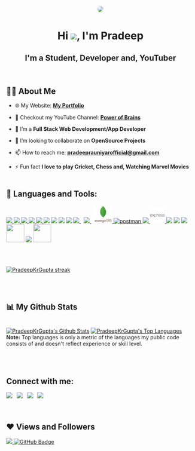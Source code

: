 <h1 align="center"><img width="400px" height="auto" style="border-radius:50%;" src="https://media.giphy.com/media/v1.Y2lkPTc5MGI3NjExZ2YxMG1wZ2Y0MXI3bmppaHBieGhzZ3Vrb3FvZWRpcXFyc2Jva3pybyZlcD12MV9pbnRlcm5hbF9naWZfYnlfaWQmY3Q9Zw/wkSyGueYTnk40/giphy.gif"></h1>

<h1 align="center">Hi <img src="https://raw.githubusercontent.com/MartinHeinz/MartinHeinz/master/wave.gif" width="30px">, I'm Pradeep</h1>
<h2 align="center">I'm a Student, Developer and, YouTuber</h2>
<br>

## 🙋‍♂️ **About Me**

- 🌐 My Website: **[My Portfolio](https://pradeep-portfolio-web.vercel.app/)**

- 🔭 Checkout my YouTube Channel: **[Power of Brains](https://www.youtube.com/channel/UCzS2cOP4baaVZZiUQkmvCpg)**

- 🌱 I’m a **Full Stack Web Development/App Developer**

- 👯 I’m looking to collaborate on **OpenSource Projects**

- 📫 How to reach me: **pradeeprauniyarofficial@gmail.com**

- ⚡ Fun fact **I love to play Cricket, Chess and, Watching Marvel Movies**
  <br><br>

## 🚀 **Languages and Tools:**

<p align="left"> 
    <!-- <a href="https://www.java.com" target="_blank"> <img src="https://img.icons8.com/color/48/000000/java-coffee-cup-logo.png"/> </a> -->
    <!-- <a href="https://reactjs.org/" target="_blank"> <img src="https://img.icons8.com/color/48/000000/react-native.png"/> </a> -->
    <!-- <a href="https://spring.io/projects/spring-boot" target="_blank"> <img src="https://img.icons8.com/color/48/000000/spring-logo.png"/> </a>  -->
    <a href="https://developer.mozilla.org/en-US/docs/Web/JavaScript" target="_blank"> <img src="https://img.icons8.com/color/48/000000/javascript.png"/> </a> 
    <a href="https://www.w3.org/html/" target="_blank"> <img src="https://img.icons8.com/color/48/000000/html-5.png"/> </a> 
    <a href="https://www.w3schools.com/css/" target="_blank"> <img src="https://img.icons8.com/color/48/000000/css3.png"/> </a> 
    <a href="https://getbootstrap.com" target="_blank"> <img src="https://img.icons8.com/color/48/000000/bootstrap.png"/> </a> 
    <a href="https://www.python.org" target="_blank"> <img src="https://img.icons8.com/color/48/000000/python.png"/> </a> 
    <img src="https://img.icons8.com/fluency/48/000000/picsart.png"/>
    <img src="https://img.icons8.com/fluency/48/000000/filmora.png"/>
    <img src="https://img.icons8.com/color/48/000000/inshot.png"/>
    <img src="https://img.icons8.com/color/48/000000/adobe-photoshop--v1.png"/>
    <a style="padding-right:8px;" href="https://nodejs.org" target="_blank"> <img src="https://img.icons8.com/color/48/000000/nodejs.png"/> </a>
   <a style="padding-right:8px;" href="https://www.mysql.com/" target="_blank"> <img src="https://img.icons8.com/fluent/50/000000/mysql-logo.png"/> </a>
   <a href="https://www.mongodb.com/" target="_blank"> <img src="https://raw.githubusercontent.com/devicons/devicon/master/icons/mongodb/mongodb-original-wordmark.svg" alt="mongodb" width="48" height="48"/> </a>
    <!-- <a href="https://firebase.google.com/" target="_blank"> <img src="https://img.icons8.com/color/48/000000/firebase.png"/> </a> --> 
    <a href="https://postman.com" target="_blank"> <img src="https://www.vectorlogo.zone/logos/getpostman/getpostman-icon.svg" alt="postman" width="45" height="45"/> </a>
   <a href="https://git-scm.com/" target="_blank"> <img src="https://img.icons8.com/color/48/000000/git.png"/> </a>
   <!-- <a href="https://www.jenkins.io" target="_blank"> <img src="https://www.vectorlogo.zone/logos/jenkins/jenkins-icon.svg" alt="jenkins" width="48" height="48"/> </a> 
    <a href="https://redux.js.org" target="_blank"> <img src="https://img.icons8.com/color/48/000000/redux.png"/> </a> -->
    <a href="https://expressjs.com" target="_blank"> <img src="https://raw.githubusercontent.com/devicons/devicon/master/icons/express/express-original-wordmark.svg" alt="express" width="40" height="40"/> </a>
    <!-- <img src="https://img.icons8.com/stickers/100/000000/c--v1.png" width="48" height="48"> -->
    <img src="https://img.icons8.com/color/48/000000/microsoft-powerpoint-2019--v1.png"/>
    <img src="https://img.icons8.com/color/48/000000/microsoft-word-2019--v2.png"/>
    <img src="https://img.icons8.com/color/48/000000/microsoft-excel-2019--v1.png"/>
    <img src="https://upload.wikimedia.org/wikipedia/commons/thumb/1/18/C_Programming_Language.svg/926px-C_Programming_Language.svg.png" width="48" height="48">
    <img src="https://img.icons8.com/fluency/48/000000/autocad.png"/>
    <img src="https://upload.wikimedia.org/wikipedia/commons/thumb/9/9a/Visual_Studio_Code_1.35_icon.svg/2048px-Visual_Studio_Code_1.35_icon.svg.png" width="48" height="48">
    
</p>

<!-- [![React Badge](https://img.shields.io/badge/-React-61DBFB?style=for-the-badge&labelColor=black&logo=react&logoColor=61DBFB)](#)  [![Javascript Badge](https://img.shields.io/badge/-Javascript-F0DB4F?style=for-the-badge&labelColor=black&logo=javascript&logoColor=F0DB4F)](#) [![Typescript Badge](https://img.shields.io/badge/-Typescript-007acc?style=for-the-badge&labelColor=black&logo=typescript&logoColor=007acc)](#) [![Nodejs Badge](https://img.shields.io/badge/-Nodejs-3C873A?style=for-the-badge&labelColor=black&logo=node.js&logoColor=3C873A)](#) [![GraphQL Badge](https://img.shields.io/badge/-GraphQl-e535ab?style=for-the-badge&labelColor=black&logo=node.js&logoColor=e535ab)](#) -->
<br/>

<br>
<p align="left">
    <a href="https://github.com/PradeepKrGupta/github-readme-streak-stats">
        <img title="🔥 Get streak stats for your profile at git.io/streak-stats" alt="PradeepKrGupta streak" src="https://github-readme-streak-stats.herokuapp.com/?user=PradeepKrGupta&theme=black-ice&hide_border=true&stroke=0000&background=060A0CD0"/>
    </a>
</p>
<br><br>

## **📊 My Github Stats**

  <br/>
    <a href="https://github.com/PradeepKrGupta/github-readme-stats"><img alt="PradeepKrGupta's Github Stats" src="https://github-readme-stats.vercel.app/api?username=PradeepKrGupta&show_icons=true&count_private=true&theme=react&hide_border=true&bg_color=0D1117" /></a>
  <a href="https://github.com/PradeepKrGupta/github-readme-stats"><img alt="PradeepKrGupta's Top Languages" src="https://github-readme-stats.vercel.app/api/top-langs/?username=PradeepKrGupta&langs_count=8&count_private=true&layout=compact&theme=react&hide_border=true&bg_color=0D1117" /></a>
  <br/>
  <b>Note:</b> Top languages is only a metric of the languages my public code consists of and doesn't reflect experience or skill level.


<br/>
<br/>

<br/>
<br/>

## **Connect with me:**
<p align="left"
<a href = "https://www.linkedin.com/in/pradeep-kumar-gupta-b696a7234/" target="_blank"><img src="https://img.icons8.com/fluent/48/000000/linkedin.png"/></a>&nbsp;&nbsp;
<a href = "https://twitter.com/Pradeepgupta_39" target="_blank"><img src="https://img.icons8.com/fluent/48/000000/twitter.png"/></a>&nbsp;&nbsp;
<a href = "https://www.instagram.com/pradeeprauniyarofficial/" target="_blank"><img src="https://img.icons8.com/fluent/48/000000/instagram-new.png"/></a>&nbsp;&nbsp;
<a href = "https://www.youtube.com/channel/UCzS2cOP4baaVZZiUQkmvCpg" target="_blank"><img src="https://img.icons8.com/color/48/000000/youtube-play.png"/></a>

</p>

<br>

## **❤ Views and Followers**
<a href="https://github.com/Meghna-DAS/github-profile-views-counter">
    <img src="https://komarev.com/ghpvc/?username=PradeepKrGupta">
</a>
<a href="https://github.com/PradeepKrGupta?tab=followers"><img src="https://img.shields.io/github/followers/PradeepKrGupta?label=Followers&style=social" alt="GitHub Badge"></a>
